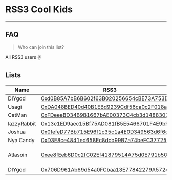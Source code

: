 # RSS3 Cool Kids
---
## FAQ

> Who can join this list?

All RSS3 users ✌️

## Lists

| Name | RSS3 | Intro |
| --   | --  | --   |
|DIYgod|[0xd0B85A7bB6B602f63B020256654cBE73A753DFC4](https://rss3scan.io/address/0xd0B85A7bB6B602f63B020256654cBE73A753DFC4)| --   |
|Usagi|[0xDA048BED40d40B1EBd9239Cdf56ca0c2F018ae65](https://rss3scan.io/address/0xDA048BED40d40B1EBd9239Cdf56ca0c2F018ae65)| --   |
|CatMan| [0xFDeeeBD34B9B1667bAE00373C4cb3d1488303EB4](https://rss3scan.io/address/0xFDeeeBD34B9B1667bAE00373C4cb3d1488303EB4)| --   |
|lazzyRabbit|[0x13e1ED9aec15Bf75AD081fB5E5466701F4E9bF4B](https://rss3scan.io/address/0x13e1ED9aec15Bf75AD081fB5E5466701F4E9bF4B)| --   |
|Joshua|[0x0fefeD77Bb715E96f1c35c1a4E0D349563d6f6c0](https://rss3scan.io/address/0x0fefeD77Bb715E96f1c35c1a4E0D349563d6f6c0)| --   |
|Nya Candy|[0xD3E8ce4841ed658Ec8dcb99B7a74beFC377253EA](https://rss3scan.io/address/0xD3E8ce4841ed658Ec8dcb99B7a74beFC377253EA) | Nya~ |
|Atlasoin|[0xee8fEeb6D0c2fC02Ef41879514A75d0E791b5061](https://rss3scan.io/address/0xee8fEeb6D0c2fC02Ef41879514A75d0E791b5061)| interplanetary shark researcher |
|DIYgod|[0x706D961Ab69d54a0FCbaa13E77842279A5724139](https://rss3scan.io/address/0x706D961Ab69d54a0FCbaa13E77842279A5724139)| --   |
